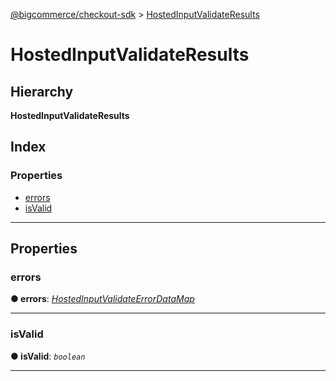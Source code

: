 [@bigcommerce/checkout-sdk](../README.md) > [HostedInputValidateResults](../interfaces/hostedinputvalidateresults.md)

# HostedInputValidateResults

## Hierarchy

**HostedInputValidateResults**

## Index

### Properties

* [errors](hostedinputvalidateresults.md#errors)
* [isValid](hostedinputvalidateresults.md#isvalid)

---

## Properties

<a id="errors"></a>

###  errors

**● errors**: *[HostedInputValidateErrorDataMap](hostedinputvalidateerrordatamap.md)*

___
<a id="isvalid"></a>

###  isValid

**● isValid**: *`boolean`*

___

